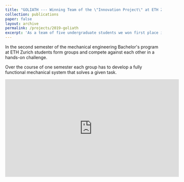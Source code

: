 ```yaml
---
title: "GOLIATH --- Winning Team of the \"Innovation Project\" at ETH Zurich"
collection: publications
paper: false
layout: archive
permalink: /projects/2019-goliath
excerpt: 'As a team of five undergraduate students we won first place in a design competition at ETH Zurich known as the "Innovation Project". The competition is a regular part of the mechanical engineering program and takes place in the second semester.'
---
```


In the second semester of the mechanical engineering Bachelor's program at ETH Zurich students form groups and compete against each other in a hands-on challenge.

Over the course of one semester each group has to develop a fully functional mechanical system that solves a given task.

<iframe width="560" height="315" src="https://www.youtube.com/embed/onVxJGcwFZo?si=_Z6tXRLcWGVDSFoM" title="YouTube video player" frameborder="0" allow="accelerometer; autoplay; clipboard-write; encrypted-media; gyroscope; picture-in-picture; web-share" allowfullscreen></iframe>
